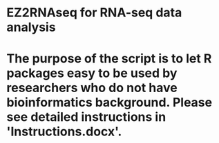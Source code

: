 # EZ2RNAseq for RNA-seq data analysis
# The purpose of the script is to let R packages easy to be used by researchers who do not have bioinformatics background. Please see detailed instructions in 'Instructions.docx'.
